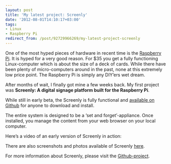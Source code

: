 ```yaml
---
layout: post
title: 'My latest project: Screenly'
date: '2012-08-01T14:10:17+03:00'
tags:
- Linux
- Raspberry Pi
redirect_from: /post/92729966269/my-latest-project-screenly
---
```

One of the most hyped pieces of hardware in recent time is the [Raspberry Pi](http://www.raspberrypi.org/). It is hyped for a very good reason. For $35 you get a fully functioning Linux-computer which is about the size of a deck of cards. While there have been plenty of micro-computers around in the past, none at this extremely low price point. The Raspberry Pi is simply any DIY’ers wet dream.

After months of wait, I finally got mine a few weeks back. My first project was **Screenly: A digital signage platform built for the Raspberry Pi**.

While still in early beta, the Screenly is fully functional and [available on Github](https://github.com/wireload/screenly-ose) for anyone to download and install.

The entire system is designed to be a ‘set and forget’-appliance. Once installed, you manage the content from your web browser on your local computer.

Here’s a video of an early version of Screenly in action:  

There are also screenshots and photos available of Screenly [here](https://picasaweb.google.com/102112347693505491575/Screenly01?authkey=Gv1sRgCNa2qp-j5vWUGQ).

For more information about Screenly, please visit the [Github-project](https://github.com/wireload/screenly-ose).
